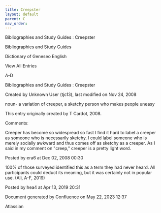 ```yaml
---
title: Creepster
layout: default
parent: C
nav_order:
---
```


Bibliographies and Study Guides : Creepster

Bibliographies and Study Guides

Dictionary of Geneseo English

View All Entries

A-D

Bibliographies and Study Guides : Creepster

Created by  Unknown User (tjc13), last modified on Nov 24, 2008

noun- a variation of creeper, a sketchy person who makes people uneasy

This entry originally created by T Cardot, 2008.

Comments:

Creeper has become so widespread so fast I find it hard to label a creeper as someone who is necessarily sketchy. I could label someone who is merely socially awkward and thus comes off as sketchy as a creeper. As I said in my comment on &quot;creep,&quot; creeper is a pretty light word.

Posted by era6 at Dec 02, 2008 00:30

100% of those surveyed identified this as a term they had never heard. All participants could deduct its meaning, but it was certainly not in popular use. (Ali, A-F, 2019)

Posted by hea4 at Apr 13, 2019 20:31

Document generated by Confluence on May 22, 2023 12:37

Atlassian
